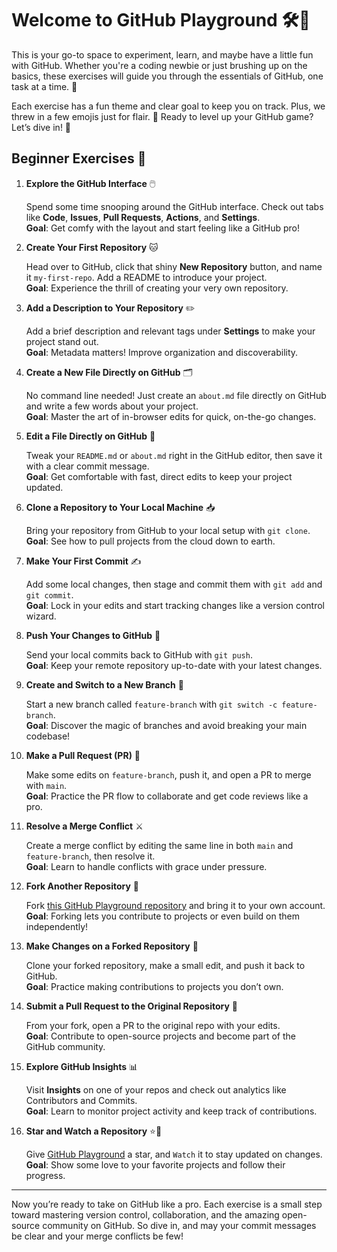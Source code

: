  # Welcome to GitHub Playground 🛠️🐙

This is your go-to space to experiment, learn, and maybe have a little fun with GitHub. Whether you're a coding newbie or just brushing up on the basics, these exercises will guide you through the essentials of GitHub, one task at a time. 🎢

Each exercise has a fun theme and clear goal to keep you on track. Plus, we threw in a few emojis just for flair. 🚀 Ready to level up your GitHub game? Let’s dive in! 🌊



## Beginner Exercises 🐣

1. **Explore the GitHub Interface** 🖱️ 
 
   Spend some time snooping around the GitHub interface. Check out tabs like **Code**, **Issues**, **Pull Requests**, **Actions**, and **Settings**.  
   **Goal**: Get comfy with the layout and start feeling like a GitHub pro!

2. **Create Your First Repository** 🐱  

   Head over to GitHub, click that shiny **New Repository** button, and name it `my-first-repo`. Add a README to introduce your project.  
   **Goal**: Experience the thrill of creating your very own repository.

3. **Add a Description to Your Repository** ✏️  

   Add a brief description and relevant tags under **Settings** to make your project stand out.  
   **Goal**: Metadata matters! Improve organization and discoverability.

4. **Create a New File Directly on GitHub** 🗂️  

   No command line needed! Just create an `about.md` file directly on GitHub and write a few words about your project.  
   **Goal**: Master the art of in-browser edits for quick, on-the-go changes.

5. **Edit a File Directly on GitHub** 📝  

   Tweak your `README.md` or `about.md` right in the GitHub editor, then save it with a clear commit message.  
   **Goal**: Get comfortable with fast, direct edits to keep your project updated.

6. **Clone a Repository to Your Local Machine** 📥  

   Bring your repository from GitHub to your local setup with `git clone`.  
   **Goal**: See how to pull projects from the cloud down to earth.

7. **Make Your First Commit** ✍️  

   Add some local changes, then stage and commit them with `git add` and `git commit`.  
   **Goal**: Lock in your edits and start tracking changes like a version control wizard.

8. **Push Your Changes to GitHub** 🚀  

   Send your local commits back to GitHub with `git push`.  
   **Goal**: Keep your remote repository up-to-date with your latest changes.

9. **Create and Switch to a New Branch** 🌿  

   Start a new branch called `feature-branch` with `git switch -c feature-branch`.  
   **Goal**: Discover the magic of branches and avoid breaking your main codebase!

10. **Make a Pull Request (PR)** 🔄  

    Make some edits on `feature-branch`, push it, and open a PR to merge with `main`.  
    **Goal**: Practice the PR flow to collaborate and get code reviews like a pro.

11. **Resolve a Merge Conflict** ⚔️  

    Create a merge conflict by editing the same line in both `main` and `feature-branch`, then resolve it.  
    **Goal**: Learn to handle conflicts with grace under pressure.

12. **Fork Another Repository** 🍴  

    Fork [this GitHub Playground repository](https://github.com/Maras13/git_playground) and bring it to your own account.  
    **Goal**: Forking lets you contribute to projects or even build on them independently!

13. **Make Changes on a Forked Repository** 🔄  

    Clone your forked repository, make a small edit, and push it back to GitHub.  
    **Goal**: Practice making contributions to projects you don’t own.

14. **Submit a Pull Request to the Original Repository** 📨  

    From your fork, open a PR to the original repo with your edits.  
    **Goal**: Contribute to open-source projects and become part of the GitHub community.

15. **Explore GitHub Insights** 📊  

    Visit **Insights** on one of your repos and check out analytics like Contributors and Commits.  
    **Goal**: Learn to monitor project activity and keep track of contributions.

16. **Star and Watch a Repository** ⭐️👀  

    Give [GitHub Playground](https://github.com/Maras13/git_playground) a star, and `Watch` it to stay updated on changes.  
    **Goal**: Show some love to your favorite projects and follow their progress.

---

Now you’re ready to take on GitHub like a pro. Each exercise is a small step toward mastering version control, collaboration, and the amazing open-source community on GitHub. So dive in, and may your commit messages be clear and your merge conflicts be few!






